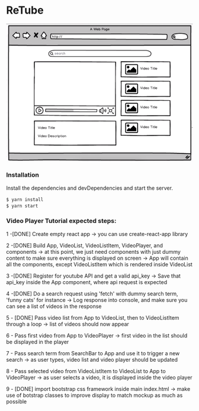 # ReTube

[![N|ReTube](public/youtube_mockup.png)](ReTube)

### Installation


Install the dependencies and devDependencies and start the server.

```sh
$ yarn install
$ yarn start
```


### Video Player Tutorial expected steps:

1 -[DONE]   Create empty react app
-> you can use create-react-app library

2 -[DONE]   Build App, VideoList, VideoListItem, VideoPlayer, and   components
-> at this point, we just need components with just dummy content to make sure everything is displayed on screen
-> App will contain all the components, except VideoListItem which is rendered inside VideoList

3 -[DONE]   Register for youtube API and get a valid api_key
-> Save that api_key inside the App component, where api request is expected

4 -[DONE]   Do a search request using 'fetch' with dummy search term, 'funny cats' for instance
-> Log response into console, and make sure you can see a list of videos in the response

5 - [DONE]  Pass video list from App to VideoList, then to VideoListItem through a loop
-> list of videos should now appear

6 - Pass first video from App to VideoPlayer
-> first video in the list should be displayed in the player

7 - Pass search term from SearchBar to App and use it to trigger a new search
-> as user types, video list and video player should be updated

8 - Pass selected video from VideoListItem to VideoList to App to VideoPlayer
-> as user selects a video, it is displayed inside the video player

9 - [DONE]  import bootstrap css framework inside main index.html
-> make use of botstrap classes to improve display to match mockup as much as possible
